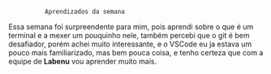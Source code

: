               Aprendizados da semana

Essa semana foi surpreendente para mim, pois aprendi sobre o que é um terminal e a mexer um pouquinho nele, também percebi que o git é bem desafiador, porém achei muito interessante, e o VSCode eu ja estava um pouco mais familiarizado, mas bem pouca coisa, e tenho certeza que com a equipe de **Labenu** vou aprender muito mais.